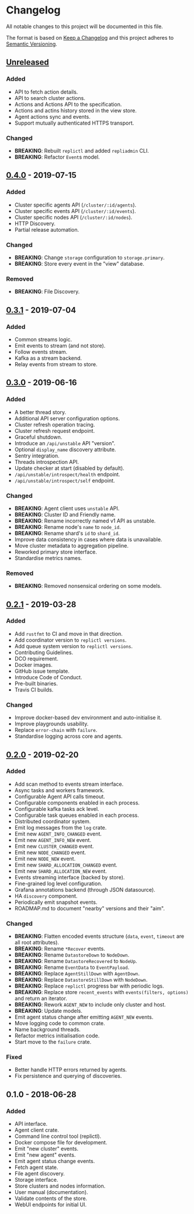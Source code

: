 # Changelog
All notable changes to this project will be documented in this file.

The format is based on [Keep a Changelog](http://keepachangelog.com/en/1.0.0/)
and this project adheres to [Semantic Versioning](http://semver.org/spec/v2.0.0.html).

## [Unreleased]
### Added
- API to fetch action details.
- API to search cluster actions.
- Actions and Actions API to the specification.
- Actions and actins history stored in the view store.
- Agent actions sync and events.
- Support mutually authenticated HTTPS transport.

### Changed
- **BREAKING**: Rebuilt `replictl` and added `repliadmin` CLI.
- **BREAKING**: Refactor `Event`s model.

## [0.4.0] - 2019-07-15
### Added
- Cluster specific agents API (`/cluster/:id/agents`).
- Cluster specific events API (`/cluster/:id/events`).
- Cluster specific nodes API (`/cluster/:id/nodes`).
- HTTP Discovery.
- Partial release automation.

### Changed
- **BREAKING**: Change `storage` configuration to `storage.primary`.
- **BREAKING**: Store every event in the "view" database.

### Removed
- **BREAKING**: File Discovery.

## [0.3.1] - 2019-07-04
### Added
- Common streams logic.
- Emit events to stream (and not store).
- Follow events stream.
- Kafka as a stream backend.
- Relay events from stream to store.

## [0.3.0] - 2019-06-16
### Added
- A better thread story.
- Additional API server configuration options.
- Cluster refresh operation tracing.
- Cluster refresh request endpoint.
- Graceful shutdown.
- Introduce an `/api/unstable` API "version".
- Optional `display_name` discovery attribute.
- Sentry integration.
- Threads introspection API.
- Update checker at start (disabled by default).
- `/api/unstable/introspect/health` endpoint.
- `/api/unstable/introspect/self` endpoint.

### Changed
- **BREAKING**: Agent client uses `unstable` API.
- **BREAKING**: Cluster ID and Friendly name.
- **BREAKING**: Rename incorrectly named v1 API as unstable.
- **BREAKING**: Rename node's `name` to `node_id`.
- **BREAKING**: Rename shard's `id` to `shard_id`.
- Improve data consistency in cases where data is unavailable.
- Move cluster metadata to aggregation pipeline.
- Reworked primary store interface.
- Standardise metrics names.

### Removed
- **BREAKING**: Removed nonsensical ordering on some models.

## [0.2.1] - 2019-03-28
### Added
- Add `rustfmt` to CI and move in that direction.
- Add coordinator version to `replictl versions`.
- Add queue system version to `replictl versions`.
- Contributing Guidelines.
- DCO requirement.
- Docker images.
- GitHub issue template.
- Introduce Code of Conduct.
- Pre-built binaries.
- Travis CI builds.

### Changed
- Improve docker-based dev environment and auto-initialise it.
- Improve playgrounds usability.
- Replace `error-chain` with `failure`.
- Standardise logging across core and agents.

## [0.2.0] - 2019-02-20
### Added
- Add scan method to events stream interface.
- Async tasks and workers framework.
- Configurable Agent API calls timeout.
- Configurable components enabled in each process.
- Configurable kafka tasks ack level.
- Configurable task queues enabled in each process.
- Distributed coordinator system.
- Emit log messages from the `log` crate.
- Emit new `AGENT_INFO_CHANGED` event.
- Emit new `AGENT_INFO_NEW` event.
- Emit new `CLUSTER_CHANGED` event.
- Emit new `NODE_CHANGED` event.
- Emit new `NODE_NEW` event.
- Emit new `SHARD_ALLOCATION_CHANGED` event.
- Emit new `SHARD_ALLOCATION_NEW` event.
- Events streaming interface (backed by store).
- Fine-grained log level configuration.
- Grafana annotations backend (through JSON datasource).
- HA `discovery` component.
- Periodically emit snapshot events.
- ROADMAP.md to document "nearby" versions and their "aim".

### Changed
- **BREAKING**: Flatten encoded events structure (`data`, `event`, `timeout` are all root attributes).
- **BREAKING**: Rename `*Recover` events.
- **BREAKING**: Rename `DatastoreDown` to `NodeDown`.
- **BREAKING**: Rename `DatastoreRecovered` to `NodeUp`.
- **BREAKING**: Rename `EventData` to `EventPayload`.
- **BREAKING**: Replace `AgentStillDown` with `AgentDown`.
- **BREAKING**: Replace `DatastoreStillDown` with `NodeDown`.
- **BREAKING**: Replace `replictl` progress bar with periodic logs.
- **BREAKING**: Replace store `recent_events` with `events(filters, options)` and return an iterator.
- **BREAKING**: Rework `AGENT_NEW` to include only cluster and host.
- **BREAKING**: Update models.
- Emit agent status change after emitting `AGENT_NEW` events.
- Move logging code to common crate.
- Name background threads.
- Refactor metrics initialisation code.
- Start move to the `failure` crate.

### Fixed
- Better handle HTTP errors returned by agents.
- Fix persistence and querying of discoveries.

## 0.1.0 - 2018-06-28
### Added
- API interface.
- Agent client crate.
- Command line control tool (replictl).
- Docker compose file for development.
- Emit "new cluster" events.
- Emit "new agent" events.
- Emit agent status change events.
- Fetch agent state.
- File agent discovery.
- Storage interface.
- Store clusters and nodes information.
- User manual (documentation).
- Validate contents of the store.
- WebUI endpoints for initial UI.


[Unreleased]: https://github.com/replicante-io/replicante/compare/v0.4.0...HEAD
[0.4.0]: https://github.com/replicante-io/replicante/compare/v0.3.1...v0.4.0
[0.3.1]: https://github.com/replicante-io/replicante/compare/v0.3.0...v0.3.1
[0.3.0]: https://github.com/replicante-io/replicante/compare/v0.2.1...v0.3.0
[0.2.1]: https://github.com/replicante-io/replicante/compare/v0.2.0...v0.2.1
[0.2.0]: https://github.com/replicante-io/replicante/compare/v0.1.0...v0.2.0
